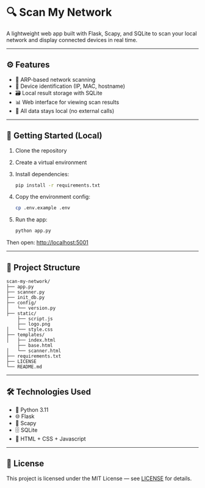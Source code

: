# 🔍 Scan My Network

A lightweight web app built with Flask, Scapy, and SQLite to scan your local network and display connected devices in real time.

---

## ⚙️ Features

- 🔎 ARP-based network scanning
- 🧠 Device identification (IP, MAC, hostname)
- 🗃 Local result storage with SQLite
- 📊 Web interface for viewing scan results
- 🔐 All data stays local (no external calls)

---

## 🚀 Getting Started (Local)

1. Clone the repository  
2. Create a virtual environment  
3. Install dependencies:
   ```bash
   pip install -r requirements.txt
   ```

4. Copy the environment config:
   ```bash
   cp .env.example .env
   ```

5. Run the app:
   ```bash
   python app.py
   ```

Then open: [http://localhost:5001](http://localhost:5001)

---

## 📁 Project Structure

```
scan-my-network/
├── app.py
├── scanner.py
├── init_db.py
├── config/
│   └── version.py
├── static/
    ├── script.js
    ├── logo.png
│   └── style.css
├── templates/
│   ├── index.html
    ├── base.html
│   └── scanner.html
├── requirements.txt
├── LICENSE
└── README.md
```

---

## 🛠️ Technologies Used

- 🐍 Python 3.11  
- 🌐 Flask  
- 🧰 Scapy  
- 🗄 SQLite  
- 🎨 HTML + CSS + Javascript
---

## 📄 License

This project is licensed under the MIT License — see [LICENSE](./LICENSE) for details.
